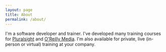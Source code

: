 ```yaml
---
layout: page
title: About
permalink: /about/
---
```


I'm a software developer and trainer. I've developed many training courses for [Pluralsight](https://www.pluralsight.com/authors/brice-wilson) and [O'Reilly Media](https://learning.oreilly.com/home/). I'm also available for private, live (in-person or virtual) training at your company.
